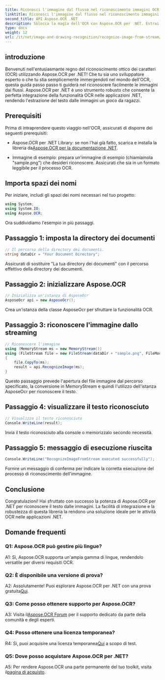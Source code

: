```yaml
---
title: Riconosci l'immagine dal flusso nel riconoscimento immagini OCR
linktitle: Riconosci l'immagine dal flusso nel riconoscimento immagini OCR
second_title: API Aspose.OCR .NET
description: Sblocca la magia dell'OCR con Aspose.OCR per .NET. Estrai facilmente testo dalle immagini. Esplora il tutorial per avere una guida passo passo.
type: docs
weight: 12
url: /it/net/image-and-drawing-recognition/recognize-image-from-stream/
---
```

## introduzione

Benvenuti nell'entusiasmante regno del riconoscimento ottico dei caratteri (OCR) utilizzando Aspose.OCR per .NET! Che tu sia uno sviluppatore esperto o che tu stia semplicemente immergendoti nel mondo dell'OCR, questa guida passo passo ti guiderà nel riconoscere facilmente le immagini dai flussi. Aspose.OCR per .NET è uno strumento robusto che consente la perfetta integrazione della funzionalità OCR nelle applicazioni .NET, rendendo l'estrazione del testo dalle immagini un gioco da ragazzi.

## Prerequisiti

Prima di intraprendere questo viaggio nell'OCR, assicurati di disporre dei seguenti prerequisiti:

-  Aspose.OCR per .NET Library: se non l'hai già fatto, scarica e installa la libreria da[Aspose.OCR per la documentazione .NET](https://reference.aspose.com/ocr/net/).

- Immagine di esempio: prepara un'immagine di esempio (chiamiamola "sample.png") che desideri riconoscere. Assicurati che sia in un formato leggibile per il processo OCR.

## Importa spazi dei nomi

Per iniziare, includi gli spazi dei nomi necessari nel tuo progetto:

```csharp
using System;
using System.IO;
using Aspose.OCR;
```

Ora suddividiamo l'esempio in più passaggi.

## Passaggio 1: imposta la directory dei documenti

```csharp
// Il percorso della directory dei documenti.
string dataDir = "Your Document Directory";
```

Assicurati di sostituire "La tua directory dei documenti" con il percorso effettivo della directory dei documenti.

## Passaggio 2: inizializzare Aspose.OCR

```csharp
// Inizializza un'istanza di AsposeOcr
AsposeOcr api = new AsposeOcr();
```

Crea un'istanza della classe AsposeOcr per sfruttare la funzionalità OCR.

## Passaggio 3: riconoscere l'immagine dallo streaming

```csharp
// Riconoscere l'immagine
using (MemoryStream ms = new MemoryStream())
using (FileStream file = new FileStream(dataDir + "sample.png", FileMode.Open, FileAccess.Read))
{
    file.CopyTo(ms);
    result = api.RecognizeImage(ms);
}
```

Questo passaggio prevede l'apertura del file immagine dal percorso specificato, la conversione in MemoryStream e quindi l'utilizzo dell'istanza AsposeOcr per riconoscere il testo.

## Passaggio 4: visualizzare il testo riconosciuto

```csharp
// Visualizza il testo riconosciuto
Console.WriteLine(result);
```

Invia il testo riconosciuto alla console o memorizzalo secondo necessità.

## Passaggio 5: messaggio di esecuzione riuscita

```csharp
Console.WriteLine("RecognizeImageFromStream executed successfully");
```

Fornire un messaggio di conferma per indicare la corretta esecuzione del processo di riconoscimento dell'immagine.

## Conclusione

Congratulazioni! Hai sfruttato con successo la potenza di Aspose.OCR per .NET per riconoscere il testo dalle immagini. La facilità di integrazione e la robustezza di questa libreria la rendono una soluzione ideale per le attività OCR nelle applicazioni .NET.

## Domande frequenti

### Q1: Aspose.OCR può gestire più lingue?

A1: Sì, Aspose.OCR supporta un'ampia gamma di lingue, rendendolo versatile per diversi requisiti OCR.

### Q2: È disponibile una versione di prova?

 A2: Assolutamente! Puoi esplorare Aspose.OCR per .NET con una prova gratuita[Qui](https://releases.aspose.com/).

### Q3: Come posso ottenere supporto per Aspose.OCR?

 A3: Visita il[Aspose.OCR Forum](https://forum.aspose.com/c/ocr/16) per il supporto dedicato da parte della comunità e degli esperti.

### Q4: Posso ottenere una licenza temporanea?

 R4: Sì, puoi acquisire una licenza temporanea[Qui](https://purchase.aspose.com/temporary-license/) a scopo di test.

### Q5: Dove posso acquistare Aspose.OCR per .NET?

 A5: Per rendere Aspose.OCR una parte permanente del tuo toolkit, visita il[pagina di acquisto](https://purchase.aspose.com/buy).